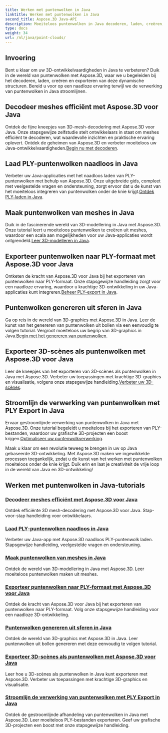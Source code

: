 ```yaml
---
title: Werken met puntenwolken in Java
linktitle: Werken met puntenwolken in Java
second_title: Aspose.3D Java-API
description: Moeiteloos puntenwolken in Java decoderen, laden, creëren, exporteren en stroomlijnen met Aspose.3D-tutorials. Verbeter uw 3D-ontwikkelingsvaardigheden stap voor stap.
type: docs
weight: 34
url: /nl/java/point-clouds/
---
```


## Invoering

Bent u klaar om uw 3D-ontwikkelvaardigheden in Java te verbeteren? Duik in de wereld van puntenwolken met Aspose.3D, waar we u begeleiden bij het decoderen, laden, creëren en exporteren van deze dynamische structuren. Bereid u voor op een naadloze ervaring terwijl we de verwerking van puntenwolken in Java stroomlijnen.

## Decodeer meshes efficiënt met Aspose.3D voor Java
 Ontdek de fijne kneepjes van 3D-mesh-decodering met Aspose.3D voor Java. Onze stapsgewijze zelfstudie stelt ontwikkelaars in staat om meshes efficiënt te decoderen, wat waardevolle inzichten en praktische ervaring oplevert. Ontdek de geheimen van Aspose.3D en verbeter moeiteloos uw Java-ontwikkelvaardigheden.[Begin nu met decoderen](./decode-meshes-java/).

## Laad PLY-puntenwolken naadloos in Java
 Verbeter uw Java-applicaties met het naadloos laden van PLY-puntenwolken met behulp van Aspose.3D. Onze uitgebreide gids, compleet met veelgestelde vragen en ondersteuning, zorgt ervoor dat u de kunst van het moeiteloos integreren van puntenwolken onder de knie krijgt.[Ontdek PLY-laden in Java](./load-ply-point-clouds-java/).

## Maak puntenwolken van meshes in Java
Duik in de fascinerende wereld van 3D-modellering in Java met Aspose.3D. Onze tutorial leert u moeiteloos puntenwolken te creëren uit meshes, waardoor een scala aan mogelijkheden voor uw Java-applicaties wordt ontgrendeld.[Leer 3D-modelleren in Java](./create-point-clouds-java/).

## Exporteer puntenwolken naar PLY-formaat met Aspose.3D voor Java
 Ontketen de kracht van Aspose.3D voor Java bij het exporteren van puntenwolken naar PLY-formaat. Onze stapsgewijze handleiding zorgt voor een naadloze ervaring, waardoor u krachtige 3D-ontwikkeling in uw Java-applicaties kunt integreren.[Beheer PLY-export in Java](./export-point-clouds-ply-java/).

## Puntenwolken genereren uit sferen in Java
 Ga op reis in de wereld van 3D-graphics met Aspose.3D in Java. Leer de kunst van het genereren van puntenwolken uit bollen via een eenvoudig te volgen tutorial. Vergroot moeiteloos uw begrip van 3D-graphics in Java.[Begin met het genereren van puntenwolken](./generate-point-clouds-spheres-java/).

## Exporteer 3D-scènes als puntenwolken met Aspose.3D voor Java
Leer de kneepjes van het exporteren van 3D-scènes als puntenwolken in Java met Aspose.3D. Verbeter uw toepassingen met krachtige 3D-graphics en visualisatie, volgens onze stapsgewijze handleiding.[Verbeter uw 3D-scènes](./export-3d-scenes-point-clouds-java/).

## Stroomlijn de verwerking van puntenwolken met PLY Export in Java
 Ervaar gestroomlijnde verwerking van puntenwolken in Java met Aspose.3D. Onze tutorial begeleidt u moeiteloos bij het exporteren van PLY-bestanden, waardoor uw grafische 3D-projecten een boost krijgen.[Optimaliseer uw puntenwolkverwerking](./ply-export-point-clouds-java/).

Maak u klaar om een revolutie teweeg te brengen in uw op Java gebaseerde 3D-ontwikkeling. Met Aspose.3D maken we ingewikkelde processen toegankelijk, zodat u de kunst van het werken met puntenwolken moeiteloos onder de knie krijgt. Duik erin en laat je creativiteit de vrije loop in de wereld van Java en 3D-ontwikkeling!
## Werken met puntenwolken in Java-tutorials
### [Decodeer meshes efficiënt met Aspose.3D voor Java](./decode-meshes-java/)
Ontdek efficiënte 3D mesh-decodering met Aspose.3D voor Java. Stap-voor-stap handleiding voor ontwikkelaars.
### [Laad PLY-puntenwolken naadloos in Java](./load-ply-point-clouds-java/)
Verbeter uw Java-app met Aspose.3D naadloos PLY-puntenwolk laden. Stapsgewijze handleiding, veelgestelde vragen en ondersteuning.
### [Maak puntenwolken van meshes in Java](./create-point-clouds-java/)
Ontdek de wereld van 3D-modellering in Java met Aspose.3D. Leer moeiteloos puntenwolken maken uit meshes.
### [Exporteer puntenwolken naar PLY-formaat met Aspose.3D voor Java](./export-point-clouds-ply-java/)
Ontdek de kracht van Aspose.3D voor Java bij het exporteren van puntenwolken naar PLY-formaat. Volg onze stapsgewijze handleiding voor een naadloze 3D-ontwikkeling.
### [Puntenwolken genereren uit sferen in Java](./generate-point-clouds-spheres-java/)
Ontdek de wereld van 3D-graphics met Aspose.3D in Java. Leer puntenwolken uit bollen genereren met deze eenvoudig te volgen tutorial.
### [Exporteer 3D-scènes als puntenwolken met Aspose.3D voor Java](./export-3d-scenes-point-clouds-java/)
Leer hoe u 3D-scènes als puntenwolken in Java kunt exporteren met Aspose.3D. Verbeter uw toepassingen met krachtige 3D-graphics en visualisatie.
### [Stroomlijn de verwerking van puntenwolken met PLY Export in Java](./ply-export-point-clouds-java/)
Ontdek de gestroomlijnde afhandeling van puntenwolken in Java met Aspose.3D. Leer moeiteloos PLY-bestanden exporteren. Geef uw grafische 3D-projecten een boost met onze stapsgewijze handleiding.